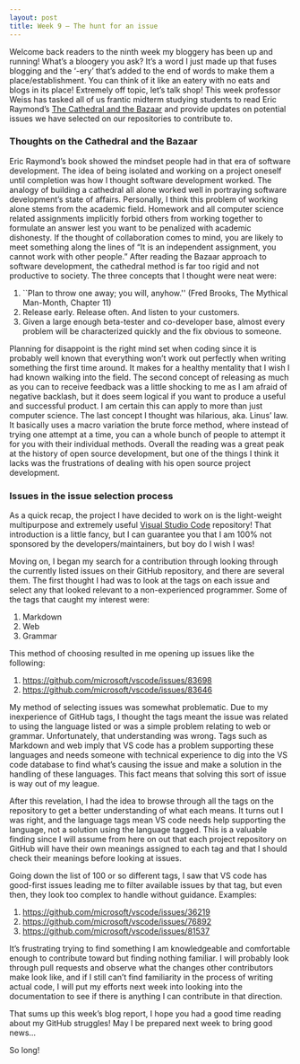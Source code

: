 ```yaml
---
layout: post
title: Week 9 – The hunt for an issue
---
```


Welcome back readers to the ninth week my bloggery has been up and running! What’s a bloogery you ask? It’s a word I just made up that fuses blogging and the ‘-ery’ that’s added to the end of words to make them a place/establishment. You can think of it like an eatery with no eats and blogs in its place! Extremely off topic, let’s talk shop!
This week professor Weiss has tasked all of us frantic midterm studying students to read Eric Raymond’s [The Cathedral and the Bazaar]( http://www.catb.org/~esr/writings/cathedral-bazaar/cathedral-bazaar/index.html#catbmain) and provide updates on potential issues we have selected on our repositories to contribute to.

### Thoughts on the Cathedral and the Bazaar

Eric Raymond’s book showed the mindset people had in that era of software development. The idea of being isolated and working on a project oneself until completion was how I thought software development worked. The analogy of building a cathedral all alone worked well in portraying software development’s state of affairs. Personally, I think this problem of working alone stems from the academic field. Homework and all computer science related assignments implicitly forbid others from working together to formulate an answer lest you want to be penalized with academic dishonesty. If the thought of collaboration comes to mind, you are likely to meet something along the lines of “It is an independent assignment, you cannot work with other people.” After reading the Bazaar approach to software development, the cathedral method is far too rigid and not productive to society.
The three concepts that I thought were neat were:
1.	``Plan to throw one away; you will, anyhow.'' (Fred Brooks, The Mythical Man-Month, Chapter 11)
2.	Release early. Release often. And listen to your customers.
3.	Given a large enough beta-tester and co-developer base, almost every problem will be characterized quickly and the fix obvious to someone.

Planning for disappoint is the right mind set when coding since it is probably well known that everything won’t work out perfectly when writing something the first time around. It makes for a healthy mentality that I wish I had known walking into the field. The second concept of releasing as much as you can to receive feedback was a little shocking to me as I am afraid of negative backlash, but it does seem logical if you want to produce a useful and successful product. I am certain this can apply to more than just computer science. The last concept I thought was hilarious, aka. Linus’ law. It basically uses a macro variation the brute force method, where instead of trying one attempt at a time, you can a whole bunch of people to attempt it for you with their individual methods. Overall the reading was a great peak at the history of open source development, but one of the things I think it lacks was the frustrations of dealing with his open source project development.



### Issues in the issue selection process
As a quick recap, the project I have decided to work on is the light-weight multipurpose and extremely useful [Visual Studio Code]() repository! That introduction is a little fancy, but I can guarantee you that I am 100% not sponsored by the developers/maintainers, but boy do I wish I was!

Moving on, I began my search for a contribution through looking through the currently listed issues on their GitHub repository, and there are several them. The first thought I had was to look at the tags on each issue and select any that looked relevant to a non-experienced programmer. Some of the tags that caught my interest were:
1.	Markdown
2.	Web
3.	Grammar

This method of choosing resulted in me opening up issues like the following:
1.	https://github.com/microsoft/vscode/issues/83698
2.	https://github.com/microsoft/vscode/issues/83646

My method of selecting issues was somewhat problematic. Due to my inexperience of GitHub tags, I thought the tags meant the issue was related to using the language listed or was a simple problem relating to web or grammar. Unfortunately, that understanding was wrong. Tags such as Markdown and web imply that VS code has a problem supporting these languages and needs someone with technical experience to dig into the VS code database to find what’s causing the issue and make a solution in the handling of these languages. This fact means that solving this sort of issue is way out of my league.

After this revelation, I had the idea to browse through all the tags on the repository to get a better understanding of what each means. It turns out I was right, and the language tags mean VS code needs help supporting the language, not a solution using the language tagged. This is a valuable finding since I will assume from here on out that each project repository on GitHub will have their own meanings assigned to each tag and that I should check their meanings before looking at issues.

Going down the list of 100 or so different tags, I saw that VS code has good-first issues leading me to filter available issues by that tag, but even then, they look too complex to handle without guidance. Examples:
1.	https://github.com/microsoft/vscode/issues/36219
2.	https://github.com/microsoft/vscode/issues/76892
3.	https://github.com/microsoft/vscode/issues/81537

It’s frustrating trying to find something I am knowledgeable and comfortable enough to contribute toward but finding nothing familiar. I will probably look through pull requests and observe what the changes other contributors make look like, and if I still can’t find familiarity in the process of writing actual code, I will put my efforts next week into looking into the documentation to see if there is anything I can contribute in that direction.

That sums up this week’s blog report, I hope you had a good time reading about my GitHub struggles! May I be prepared next week to bring good news…

So long!

